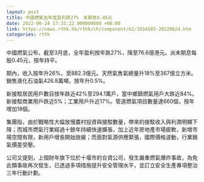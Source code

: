 ```yaml
---
layout: post
title: 中國燃氣去年度盈利跌27%　末期息0.45元
date: 2022-06-24 17:31:22.000000000 +08:00
link: https://news.rthk.hk/rthk/ch/component/k2/1654583-20220624.htm
categories: rthk
---
```


中國燃氣公布，截至3月底，全年盈利按年跌27%，降至76.6億港元。派末期息每股0.45元，按年持平。

期內，收入按年升26%，至882.3億元。天然氣售氣總量升18%至367億立方米。銷售液化石油氣426.8萬噸，按年升0.5%。

新接駁居民用戶數目按年跌近42%至294.1萬戶，當中鄉鎮燃氣用戶大跌近84%。新接駁商業用戶跌近5%；工業用戶升近17%。管道燃氣項目數量達660個，按年增加18個。 

集團指，由於戰略性大幅放慢農村投資與接駁數量，帶來的接駁收入與利潤明顯下降；而城市燃氣行業經過十餘年持續快速擴張，加上近年房地產市場疲軟，新增市場空間有限，新用戶增長開始放緩；而面對氣源供應緊張，國際價格波動，行業銷氣價差受壓。

公司又提到，上個財年旗下位於十堰市的合資公司，發生嚴重燃氣爆炸事故，為免此類事故再次發生，已透過多項措施提升安全管理水平，並訂立安全生產專項整治三年行動計劃。
